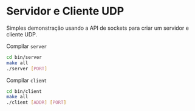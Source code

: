 # Servidor e Cliente UDP

Simples demonstração usando a API de sockets para criar um servidor e cliente UDP.

Compilar `server`

```bash
cd bin/server
make all
./server [PORT]
```

Compilar `client`

```bash
cd bin/client
make all
./client [ADDR] [PORT]
```
